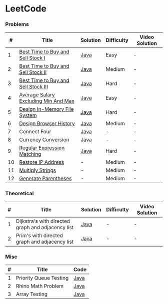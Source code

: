
LeetCode
========

### Problems

| # | Title | Solution | Difficulty | Video Solution |
|---| ----- | -------- | ---------- | -------------- |
|1|[Best Time to Buy and Sell Stock I](https://leetcode.com/problems/best-time-to-buy-and-sell-stock/)|[Java](./src/main/java/BestTimeToBuyAndSellStockI.java)|Easy|-
|2|[Best Time to Buy and Sell Stock II](https://leetcode.com/problems/best-time-to-buy-and-sell-stock-ii/)|[Java](./src/main/java/BestTimeToBuyAndSellStockII.java)|Medium|-
|3|[Best Time to Buy and Sell Stock III](https://leetcode.com/problems/best-time-to-buy-and-sell-stock-iii/)|[Java](./src/main/java/BestTimeToBuyAndSellStockIII.java)|Hard|-
|4|[Average Salary Excluding Min And Max](https://leetcode.com/problems/average-salary-excluding-the-minimum-and-maximum-salary/)|[Java](./src/main/java/AverageSalaryExcludingMinAndMax.java)|Easy|-
|5|[Design In-Memory File System](https://leetcode.com/problems/design-in-memory-file-system/)|[Java](./src/main/java/FileSystem.java)|Hard|-
|6|[Design Browser History](https://leetcode.com/problems/design-browser-history/)|[Java](./src/main/java/BrowserHistory.java)|Medium|-
|7| Connect Four | [Java](./src/main/java/ConnectFour.java) | - | -
|8| Currency Conversion | [Java](./src/main/java/CurrencyConversion.java) | - | -
|9| [Regular Expression Matching](https://leetcode.com/problems/regular-expression-matching/) | [Java](./src/main/java/RegularExpressionMatching.java) | Hard | -
|10| [Restore IP Address](https://leetcode.com/problems/restore-ip-addresses/) | - | Medium | -
|11| [Multiply Strings](https://leetcode.com/problems/multiply-strings/) | - | Medium | -
|12| [Generate Parentheses](https://leetcode.com/problems/generate-parentheses/) | - | Medium | -

### Theoretical
| # | Title | Solution | Difficulty | Video Solution |
|---| ----- | -------- | ---------- | -------------- |
|1| Dijkstra's with directed graph and adjacency list | [Java](./src/main/java/Dijkstra.java) | - | -
|2| Prim's with directed graph and adjacency list | [Java](./src/main/java/Prim.java) | - | -

### Misc

| # | Title | Code |
|---| ----- | ---- |
|1| Priority Queue Testing | [Java](./src/main/java/PriorityQueueTesting.java)
|2| Rhino Math Problem | [Java](./src/main/java/RhinoMathProblem.java)
|3| Array Testing | [Java](./src/main/java/ArrayTesting.java)
